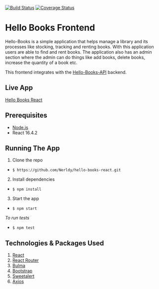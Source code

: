 [![Build Status](https://travis-ci.org/Nerldy/hello-books-react.svg?branch=develop)](https://travis-ci.org/Nerldy/hello-books-react)
[![Coverage Status](https://coveralls.io/repos/github/Nerldy/hello-books-react/badge.svg?branch=develop)](https://coveralls.io/github/Nerldy/hello-books-react?branch=master)

# Hello Books Frontend

Hello-Books is a simple application that helps manage a library and its processes like stocking, tracking and renting books. With this application users are able to find and rent books. The application also has an admin section where the admin can do things like add books, delete books, increase the quantity of a book etc.

This frontend integrates with the [Hello-Books-API](https://github.com/Nerldy/tdd-hello-books-psql) backend.

## Live App

[Hello Books React](https://hello-books-frontend.herokuapp.com/)

## Prerequisites
- [Node.js](https://nodejs.org/en/)
- React 16.4.2

## Running The App
1. Clone the repo

  - `$ https://github.com/Nerldy/hello-books-react.git`

2. Install dependencies

  - `$ npm install`

3. Start the app

  - `$ npm start`

_*To run tests*_

  - `$ npm test`

## Technologies & Packages Used

1. [React](https://reactjs.org/)
2. [React Router](https://reacttraining.com/react-router/core/guides/philosophy)
3. [Bulma](https://bulma.io/documentation/)
4. [Bootstrap](https://getbootstrap.com/)
5. [Sweetalert](https://sweetalert.js.org/guides/)
6. [Axios](https://axios.nuxtjs.org/)
